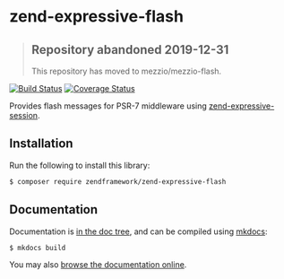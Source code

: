 # zend-expressive-flash

> ## Repository abandoned 2019-12-31
>
> This repository has moved to mezzio/mezzio-flash.

[![Build Status](https://secure.travis-ci.org/zendframework/zend-expressive-flash.svg?branch=master)](https://secure.travis-ci.org/zendframework/zend-expressive-flash)
[![Coverage Status](https://coveralls.io/repos/github/zendframework/zend-expressive-flash/badge.svg?branch=master)](https://coveralls.io/github/zendframework/zend-expressive-flash?branch=master)

Provides flash messages for PSR-7 middleware using
[zend-expressive-session](https://docs.zendframework.com/zend-expressive-session/).

## Installation

Run the following to install this library:

```bash
$ composer require zendframework/zend-expressive-flash
```

## Documentation

Documentation is [in the doc tree](docs/book/), and can be compiled using [mkdocs](http://www.mkdocs.org):

```bash
$ mkdocs build
```

You may also [browse the documentation online](https://docs.zendframework.com/zend-expressive-flash/).